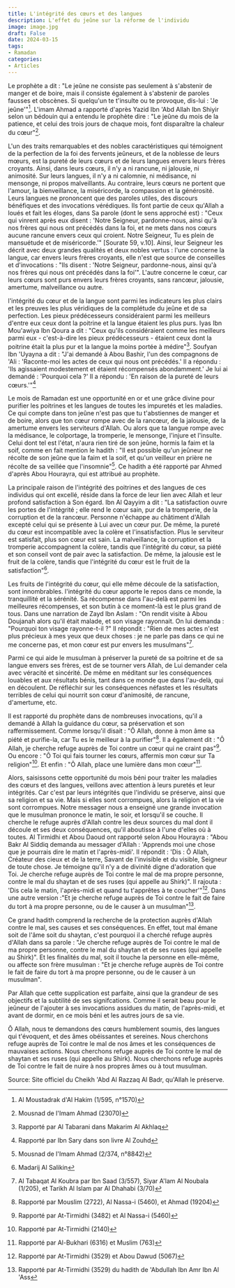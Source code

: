 ```yaml
---
title: L'intégrité des cœurs et des langues
description: L'effet du jeûne sur la réforme de l'individu
image: image.jpg
draft: False
date: 2024-03-15
tags: 
- Ramadan
categories: 
- Articles
---
```


Le prophète a dit : "Le jeûne ne consiste pas seulement à s'abstenir de manger et de boire, mais il consiste également à s'abstenir de paroles fausses et obscènes. Si quelqu'un te t'insulte ou te provoque, dis-lui : 'Je jeûne'"[^1]. L'imam Ahmad a rapporté d'après Yazid Ibn 'Abd Allah Ibn Shiyir selon un bédouin qui a entendu le prophète dire : "Le jeûne du mois de  la patience, et celui des trois jours de chaque mois, font disparaître la chaleur du cœur"[^2].

L'un des traits remarquables et des nobles caractéristiques qui témoignent de la perfection de la foi des fervents jeûneurs, et de la noblesse de leurs mœurs, est la pureté de leurs cœurs et de leurs langues envers leurs frères croyants. Ainsi, dans leurs cœurs, il n'y a ni rancune, ni jalousie, ni animosité. Sur leurs langues, il n'y a ni calomnie, ni médisance, ni mensonge, ni propos malveillants. Au contraire, leurs cœurs ne portent que l'amour, la bienveillance, la miséricorde, la compassion et la générosité. Leurs langues ne prononcent que des paroles utiles, des discours bénéfiques et des invocations vérédiques. Ils font partie de ceux qu'Allah a loués et fait les éloges, dans Sa parole (dont le sens approché est) : "Ceux qui vinrent après eux disent : 'Notre Seigneur, pardonne-nous, ainsi qu'à nos frères qui nous ont précédés dans la foi, et ne mets dans nos cœurs aucune rancune envers ceux qui croient. Notre Seigneur, Tu es plein de mansuétude et de miséricorde.'" [Sourate 59, v.10]. Ainsi, leur Seigneur les décrit avec deux grandes qualités et deux nobles vertus : l'une concerne la langue, car envers leurs frères croyants, elle n'est que source de conseilles et d'invocations : "Ils disent : 'Notre Seigneur, pardonne-nous, ainsi qu'à nos frères qui nous ont précédés dans la foi'". L'autre concerne le cœur, car leurs cœurs sont purs envers leurs frères croyants, sans rancœur, jalousie, amertume, malveillance ou autre.

l'intégrité du cœur et de la langue sont parmi les indicateurs les plus clairs et les preuves les plus véridiques de la complétude du jeûne et de sa perfection. Les pieux prédécesseurs considéraient parmi les meilleurs d'entre eux ceux dont la poitrine et la langue étaient les plus purs. Iyas Ibn Mou'awiya Ibn Qoura a dit : "Ceux qu'ils considéraient comme les meilleurs parmi eux - c'est-à-dire les pieux prédécesseurs - étaient ceux dont la poitrine était la plus pur et la langue la moins portée à médire"[^3]. Soufyan Ibn 'Uyayna a dit : "J'ai demandé à Abou Bashir, l'un des compagnons de 'Ali : 'Raconte-moi les actes de ceux qui nous ont précédés.' Il a répondu : 'Ils agissaient modestement et étaient récompensés abondamment.' Je lui ai demandé : 'Pourquoi cela ?' Il a répondu : 'En raison de la pureté de leurs cœurs.'"[^4]

Le mois de Ramadan est une opportunité en or et une grâce divine pour purifier les poitrines et les langues de toutes les impuretés et les maladies. Ce qui compte dans ton jeûne n'est pas que tu t'abstiennes de manger et de boire, alors que ton cœur rompe avec de la rancœur, de la jalousie, de la amertume envers les serviteurs d'Allah. Ou alors que ta langue rompe avec la médisance, le colportage, la tromperie, le mensonge, l'injure et l'insulte. Celui dont tel est l'état, n'aura rien tiré de son jeûne, hormis la faim et la soif, comme en fait mention le hadith : "Il est possible qu'un jeûneur ne récolte de son jeûne que la faim et la soif, et qu'un veilleur en prière ne récolte de sa veillée que l'insomnie"[^5]. Ce hadith a été rapporté par Ahmed d'après Abou Hourayra, qui est attribué au prophète.

La principale raison de l'intégrité des poitrines et des langues de ces individus qui ont excellé, réside dans la force de leur lien avec Allah et leur profond satisfaction à Son égard. Ibn Al Qayyim a dit : "La satisfaction ouvre les portes de l'intégrité ; elle rend le cœur sain, pur de la tromperie, de la corruption et de la rancœur. Personne n'échappe au châtiment d'Allah excepté celui qui se présente à Lui avec un cœur pur. De même, la pureté du cœur est incompatible avec la colère et l'insatisfaction. Plus le serviteur est satisfait, plus son cœur est sain. La malveillance, la corruption et la tromperie accompagnent la colère, tandis que l'intégrité du cœur, sa piété et son conseil vont de pair avec la satisfaction. De même, la jalousie est le fruit de la colère, tandis que l'intégrité du cœur est le fruit de la satisfaction"[^6].

Les fruits de l'intégrité du cœur, qui elle même découle de la satisfaction, sont innombrables. l'intégrité du cœur apporte le repos dans ce monde, la tranquillité et la sérénité. Sa récompense dans l'au-delà est parmi les meilleures récompenses, et son butin à ce moment-là est le plus grand de tous. Dans une narration de Zayd Ibn Aslam : "On rendit visite à Abou Doujanah alors qu'il était malade, et son visage rayonnait. On lui demanda : "Pourquoi ton visage rayonne-t-il ?" Il répondit : "Rien de mes actes n'est plus précieux à mes yeux que deux choses : je ne parle pas dans ce qui ne me concerne pas, et mon cœur est pur envers les musulmans"[^7].

Parmi ce qui aide le musulman à préserver la pureté de sa poitrine et de sa langue envers ses frères, est de se tourner vers Allah, de Lui demander cela avec véracité et sincérité. De même en méditant sur les conséquences louables et aux résultats bénis, tant dans ce monde que dans l'au-delà, qui en découlent. De réfléchir sur les conséquences néfastes et les résultats terribles de celui qui nourrit son cœur d'animosité, de rancune, d'amertume, etc.

Il est rapporté du prophète dans de nombreuses invocations, qu'il a demandé à Allah la guidance du cœur, sa préservation et son raffermissement. Comme lorsqu'il disait : "Ô Allah, donne à mon âme sa piété et purifie-la, car Tu es le meilleur à la purifier"[^8]. Il a également dit : "Ô Allah, je cherche refuge auprès de Toi contre un cœur qui ne craint pas"[^9]. Ou encore : "Ô Toi qui fais tourner les cœurs, affermis mon cœur sur Ta religion"[^10]. Et enfin : "Ô Allah, place une lumière dans mon cœur"[^11].


Alors, saisissons cette opportunité du mois béni pour traiter les maladies des cœurs et des langues, veillons avec attention à leurs puretés et leur intégrités. Car c'est par leurs intégrités que l'individu se préserve, ainsi que sa religion et sa vie. Mais si elles sont corrompues, alors la religion et la vie sont corrompues. Notre messager nous a enseigné une grande invocation que le musulman prononce le matin, le soir, et lorsqu'il se couche. Il cherche le refuge auprès d'Allah contre les deux sources du mal dont il découle et ses deux conséquences, qu'il aboutisse à l'une d'elles où à toutes. Al Tirmidhi et Abou Daoud ont rapporté selon Abou Hourayra : "Abou Bakr Al Siddiq demanda au messager d'Allah : 'Apprends moi une chose que je pourrais dire le matin et l'après-midi'. Il répondit : 'Dis : Ô Allah, Créateur des cieux et de la terre, Savant de l'invisible et du visible, Seigneur de toute chose. Je témoigne qu'il n'y a de divinité digne d'adoration que Toi. Je cherche refuge auprès de Toi contre le mal de ma propre personne, contre le mal du shaytan et de ses ruses (qui appelle au Shirk)". Il rajouta : 'Dis cela le matin, l'après-midi et quand tu t'apprêtes à te coucher'"[^12]. Dans une autre version :"Et je cherche refuge auprès de Toi contre le fait de faire du tort à ma propre personne, ou de le causer à un musulman"[^13]. 

Ce grand hadith comprend la recherche de la protection auprès d'Allah contre le mal, ses causes et ses conséquences. En effet, tout mal émane soit de l'âme soit du shaytan, c'est pourquoi il a cherché refuge auprès d'Allah dans sa parole : "Je cherche refuge auprès de Toi contre le mal de ma propre personne, contre le mal du shaytan et de ses ruses (qui appelle au Shirk)". Et les finalités du mal, soit il touche la personne en elle-même, ou affecte son frère musulman : "Et je cherche refuge auprès de Toi contre le fait de faire du tort à ma propre personne, ou de le causer à un musulman".

Par Allah que cette supplication est parfaite, ainsi que la grandeur de ses objectifs et la subtilité de ses signifcations. Comme il serait beau pour le jeûneur de l'ajouter à ses invocations assidues du matin, de l'après-midi, et avant de dormir, en ce mois béni et les autres jours de sa vie.

Ô Allah, nous te demandons des cœurs humblement soumis, des langues qui t'évoquent, et des âmes obéissantes et sereines. Nous cherchons refuge auprès de Toi contre le mal de nos âmes et les conséquences de mauvaises actions. Nous cherchons refuge auprès de Toi contre le mal de shaytan et ses ruses (qui appelle au Shirk). Nous cherchons refuge auprès de Toi contre le fait de nuire à nos propres âmes ou à tout musulman.

Source: Site officiel du Cheikh 'Abd Al Razzaq Al Badr, qu'Allah le préserve.

[^1]: Al Moustadrak d'Al Hakim (1/595, n°1570)

[^2]: Mousnad de l'Imam Ahmad (23070)

[^3]: Rapporté par Al Tabarani dans Makarim Al Akhlaq

[^4]: Rapporté par Ibn Sary dans son livre Al Zouhd

[^5]: Mousnad de l'Imam Ahmad (2/374, n°8842)

[^6]: Madarij Al Salikin 

[^7]: Al Tabaqat Al Koubra par Ibn Saad (3/557), Siyar A'lam Al Noubala (1/205), et Tarikh Al Islam par Al Dhahabi (3/70)

[^8]: Rapporté par Mouslim (2722), Al Nassa-i (5460), et Ahmad (19204)

[^9]: Rapporté par At-Tirmidhi (3482) et Al Nassa-i (5460)

[^10]: Rapporté par At-Tirmidhi (2140)

[^11]: Rapporté par Al-Bukhari (6316) et Muslim (763)

[^12]: Rapporté par At-Tirmidhi (3529) et Abou Dawud (5067)

[^13]: Rapporté par At-Tirmidhi (3529) du hadith de 'Abdullah Ibn Amr Ibn Al 'Ass
